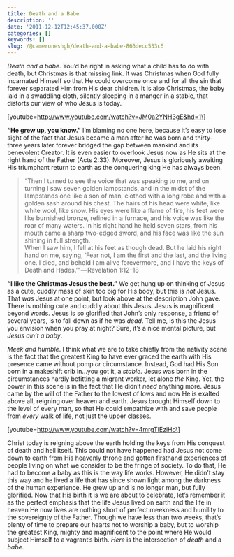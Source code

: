 ```yaml
---
title: Death and a Babe
description: ''
date: '2011-12-12T12:45:37.000Z'
categories: []
keywords: []
slug: /@cameroneshgh/death-and-a-babe-866decc533c6
---
```


_Death and a babe_. You’d be right in asking what a child has to do with death, but Christmas is that missing link. It was Christmas when God fully incarnated Himself so that He could overcome once and for all the sin that forever separated Him from His dear children. It is also Christmas, the baby laid in a swaddling cloth, silently sleeping in a manger in a stable, that distorts our view of who Jesus is today.

\[youtube=http://www.youtube.com/watch?v=JM0a2YNH3gE&hd=1\]

**“He grew up, you know.”** I’m blaming no one here, because it’s easy to lose sight of the fact that Jesus became a man after he was born and thirty-three years later forever bridged the gap between mankind and its benevolent Creator. It is even easier to overlook Jesus now as He sits at the right hand of the Father (Acts 2:33). Moreover, Jesus is gloriously awaiting His triumphant return to earth as the conquering king He has always been.

> “Then I turned to see the voice that was speaking to me, and on turning I saw seven golden lampstands, and in the midst of the lampstands one like a son of man, clothed with a long robe and with a golden sash around his chest. The hairs of his head were white, like white wool, like snow. His eyes were like a flame of fire, his feet were like burnished bronze, refined in a furnace, and his voice was like the roar of many waters. In his right hand he held seven stars, from his mouth came a sharp two-edged sword, and his face was like the sun shining in full strength.  
> When I saw him, I fell at his feet as though dead. But he laid his right hand on me, saying, ‘Fear not, I am the first and the last, and the living one. I died, and behold I am alive forevermore, and I have the keys of Death and Hades.’” — Revelation 1:12–18

**“I like the Christmas Jesus the best.”** We get hung up on thinking of Jesus as a cute, cuddly mass of skin too big for His body, but this is _not_ Jesus. That _was_ Jesus at one point, but look above at the description John gave. There is nothing cute and cuddly about this Jesus. Jesus is magnificent beyond words. Jesus is so glorified that John’s only response, a friend of several years, is to fall down as if he was _dead_. Tell me, is this the Jesus you envision when you pray at night? Sure, it’s a nice mental picture, but _Jesus ain’t a baby_.

_Meek and humble_. I think what we are to take chiefly from the nativity scene is the fact that the greatest King to have ever graced the earth with His presence came without pomp _or_ circumstance. Instead, God had His Son born in a makeshift crib in…you got it, a _stable_. Jesus was born in the circumstances hardly befitting a migrant worker, let alone _the_ King. Yet, the power in this scene is in the fact that He didn’t _need_ anything more. Jesus came by the will of the Father to the lowest of lows and now He is exalted above all, reigning over heaven and earth. Jesus brought Himself down to the level of every man, so that He could empathize with and save people from _every_ walk of life, not just the upper classes.

\[youtube=http://www.youtube.com/watch?v=4mrgTiEziHo\]

Christ today is reigning above the earth holding the keys from His conquest of death and hell itself. This could not have happened had Jesus not come down to earth from His heavenly throne and gotten firsthand experiences of people living on what we consider to be the fringe of society. To do that, He had to become a baby as this is the way life works. However, He didn’t stay this way and he lived a life that has since shown light among the darkness of the human experience. He grew up and is no longer man, but fully glorified. Now that His birth it is we are about to celebrate, let’s remember it as the perfect emphasis that the life Jesus lived on earth and the life in heaven He now lives are nothing short of perfect meekness and humility to the sovereignty of the Father. Though we have less than two weeks, that’s plenty of time to prepare our hearts not to worship a baby, but to worship the greatest King, mighty and magnificent to the point where He would subject Himself to a vagrant’s birth. _Here_ is the intersection of _death_ and a _babe_.